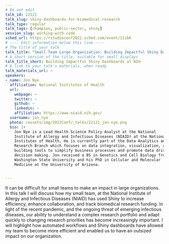 ```yaml
---
# Do not edit
talk_id: 22121
talk_slug: shiny-dashboards-for-biomedical-research
talk_type: regular
talk_tags: [champion, public-sector, shiny]
session_slug: working-with-code
sched_url: https://rstudioconf2022.sched.com/event/11ibK
# ---- Edit information below this line ----
# The title of your talk
talk_title: "Small Team Large Organization: Building Impactful Shiny Dashboards at NIH"
# A short version of the title, suitable for small displays
talk_title_short: Building Impactful Shiny Dashboards at NIH
# A link to your talk's materials, when ready
talk_materials_url: ~
speakers:
- name: Jon Nye
  affiliation: National Institutes of Health
  url:
    webpage: ~
    twitter: ~
    github: ~
    linkedin: ~
    affiliation: https://www.niaid.nih.gov/
  username: jon_nye
  photo: /assets/img/2022Conf/_talks/22121_jon-nye.png
  bio: |+
    Jon Nye is a Lead Health Science Policy Analyst at the National
    Institute of Allergy and Infectious Diseases (NIAID) at the National
    Institutes of Health. He is currently part of the Data Analytics and
    Research Branch which focuses on data integration, visualization, and
    building tools to simplify business processes and promote data driven
    decision making. Jon received a BS in Genetics and Cell Biology from
    Washington State University and his PhD in Cellular and Molecular
    Medicine at the University of Arizona.


---
```


<!-- ABSTRACT ----
Please write abstract below. You may use simple markdown (links, code style, bold, italics)
-->

It can be difficult for small teams to make an impact in large organizations. In this talk I will discuss how my small team, at the National Institute of Allergy and Infectious Diseases (NIAID) has used Shiny to increase efficiency, enhance collaboration, and track biomedical research funding. In light of the recent pandemic, and the ongoing threat of emerging infectious diseases, our ability to understand a complex research portfolio and adapt quickly to changing research priorities has become increasingly important. I will highlight how automated workflows and Shiny dashboards have allowed my team to become more efficient and enabled us to have an outsized impact on our organization.

